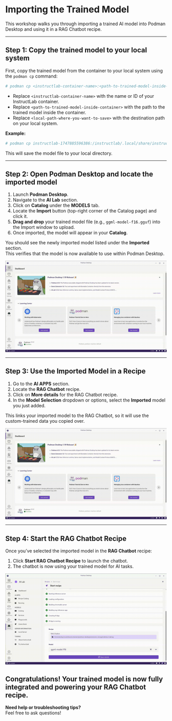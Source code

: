 # Importing the Trained Model

This workshop walks you through importing a trained AI model into Podman Desktop and using it in a RAG Chatbot recipe.

---

## Step 1: Copy the trained model to your local system

First, copy the trained model from the container to your local system using the `podman cp` command:

```bash
# podman cp <instructlab-container-name>:<path-to-trained-model-inside-container> <local-path-where-you-want-to-save>
```
- Replace `<instructlab-container-name>` with the name or ID of your InstructLab container.
- Replace `<path-to-trained-model-inside-container>` with the path to the trained model inside the container.
- Replace `<local-path-where-you-want-to-save>` with the destination path on your local system.
  
**Example:**

```bash
# podman cp instructlab-1747885596386:/instructlab/.local/share/instructlab/checkpoints/ggml-model-f16.gguf /home/$USER/Downloads/
```



This will save the model file to your local directory.



---

## Step 2: Open Podman Desktop and locate the imported model

1. Launch **Podman Desktop**.
2. Navigate to the **AI Lab** section.
3. Click on **Catalog** under the **MODELS** tab.
4. Locate the **Import** button (top-right corner of the Catalog page) and click it.
5. **Drag and drop** your trained model file (e.g., `ggml-model-f16.gguf`) into the Import window to upload.
6. Once imported, the model will appear in your **Catalog**.

You should see the newly imported model listed under the **Imported** section.  
This verifies that the model is now available to use within Podman Desktop.

![import](https://github.com/shrepati/DevConf.CZ2025/blob/main/Execution/3.1.gif)

---

## Step 3: Use the Imported Model in a Recipe

1. Go to the **AI APPS** section.
2. Locate the **RAG Chatbot** recipe.
3. Click on **More details** for the RAG Chatbot recipe.
4. In the **Model Selection** dropdown or options, select the **Imported** model you just added.

This links your imported model to the RAG Chatbot, so it will use the custom-trained data you copied over.

![RAG chatbot Start](https://github.com/shrepati/DevConf.CZ2025/blob/main/Execution/3.3.gif)

---

## Step 4: Start the RAG Chatbot Recipe

Once you’ve selected the imported model in the **RAG Chatbot** recipe:

1. Click **Start RAG Chatbot Recipe** to launch the chatbot.
2. The chatbot is now using your trained model for AI tasks.

![RAG chatbot](https://github.com/shrepati/DevConf.CZ2025/blob/main/Execution/3.2.gif)


Congratulations! Your trained model is now fully integrated and powering your RAG Chatbot recipe.
---

**Need help or troubleshooting tips?**  
Feel free to ask questions!
